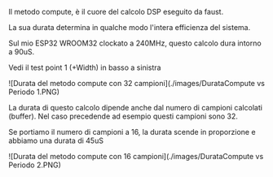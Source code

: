 Il metodo compute, è il cuore del calcolo DSP eseguito da faust.

La sua durata determina in qualche modo l'intera efficienza del sistema.

Sul mio ESP32 WROOM32 clockato a 240MHz, questo calcolo dura intorno a 90uS.

Vedi il test point 1 (+Width) in basso a sinistra

![Durata del metodo compute con 32 campioni](./images/DurataCompute vs Periodo 1.PNG)

La durata di questo calcolo dipende anche dal numero di campioni calcolati (buffer).
Nel caso precedende ad esempio questi campioni sono 32.

Se portiamo il numero di campioni a 16, la durata scende in proporzione e abbiamo una durata di 45uS

![Durata del metodo compute con 16 campioni](./images/DurataCompute vs Periodo 2.PNG)